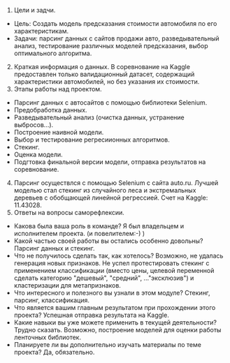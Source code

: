 1. Цели и задчи. 
- Цель: Создать модель предсказания стоимости автомобиля по его характеристикам. 
- Задачи: парсинг данных с сайтов продажи авто, разведывательный анализ, тестирование различных моделей предсказания, выбор оптимального алгоритма.
2. Краткая информация о данных. В соревнование на Kaggle предоставлен только валидационный датасет, содержащий характеристики автомобилей, но без указания их стоимости.
3. Этапы работы над проектом.
- Парсинг данных с автосайтов с помощью библиотеки Selenium.
- Предобработка данных.
- Разведывательный анализ (очистка данных, устранение выбросов...).
- Построение наивной модели.
- Выбор и тестирование регресиионных алгоритмов.
- Стекинг.
- Оценка модели.
- Подгтовка финальной версии модели, отправка результатов на соревнование.
4. Парсинг осуществлся с помощью Selenium с сайта auto.ru. Лучшей моделью стал стекинг из случайного леса и экстремальных деревьев с обобщающей линейной регрессией. Счет на Kaggle: 11.43028.
5. Ответы на вопросы саморефлексии.
- Какова была ваша роль в команде? Я был владельцем и исполнителем проекта. (и повелителем:-) )
- Какой частью своей работы вы остались особенно довольны? Парсинг данных и стекинг.
- Что не получилось сделать так, как хотелось? Возможно, не удалась генерация новых признаков. Не успел протестировать стекинг с применением классификации (вместо цены, целевой переменной сделать категорию "дешевый", "средний", ..."эксклюзив") и кластеризации для метапризнаков.
- Что интересного и полезного вы узнали в этом модуле? Стекинг, парсинг, классификация.
- Что является вашим главным результатом при прохождении этого проекта? Успешная отправка результата на Kaggle.
- Какие навыки вы уже можете применить в текущей деятельности? Трудно сказать. Возможно, построение моделей для оценки работы ленточных библиотек.
- Планируете ли вы дополнительно изучать материалы по теме проекта? Да, обязательно.
